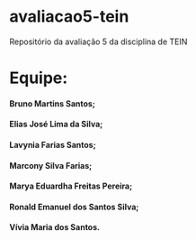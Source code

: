 # avaliacao5-tein
Repositório da avaliação 5 da disciplina de TEIN

# Equipe:
#### Bruno Martins Santos;
#### Elias José Lima da Silva;
#### Lavynia Farias Santos;
#### Marcony Silva Farias;
#### Marya Eduardha Freitas Pereira;
#### Ronald Emanuel dos Santos Silva;
#### Vívia Maria dos Santos.
